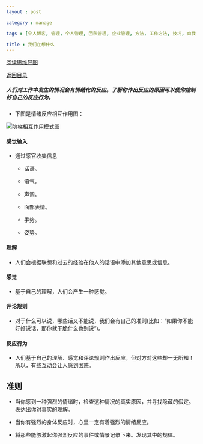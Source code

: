 ```yaml
---
layout : post

category : manage

tags : [个人博客, 管理, 个人管理, 团队管理, 企业管理, 方法, 工作方法, 技巧, 自我提升]

title : 我们在想什么
---
```


[阅读思维导图](https://www.mindmeister.com/external/drive/do_open?file_id=0B6K98da0px63eE9xZ3REX1Rnb2s)

[返回目录](/manage/2013/04/07/Behind-closed-doors-secrets-of-great-management/)

##### 人们对工作中发生的情况会有情绪化的反应。了解你作出反应的原因可以使你控制好自己的反应行为。

- 下图是情绪反应相互作用图：

![](http://pic.yupoo.com/bigdreamstudio_v/CRuHGlkW/2g5wD.jpg "阶梯相互作用模式图")

#### 感觉输入

- 通过感官收集信息

    - 话语。

    - 语气。

    - 声调。

    - 面部表情。

    - 手势。

    - 姿势。

#### 理解

- 人们会根据联想和过去的经验在他人的话语中添加其他意思或信息。

#### 感觉

- 基于自己的理解，人们会产生一种感觉。

#### 评论规则

- 对于什么可以说，哪些话又不能说，我们会有自己的准则(比如：“如果你不能好好说话，那你就干脆什么也别说”)。

#### 反应行为

- 人们基于自己的理解、感觉和评论规则作出反应，但对方对这些却一无所知！所以，有些互动会让人感到困惑。

## 准则

- 当你感到一种强烈的情绪时，检查这种情况的真实原因，并寻找隐藏的假定。表达出你对事实的理解。

- 当你有强烈的身体反应时，心里一定有着强烈的情绪反应。

- 将那些能够激起你强烈反应的事件或情景记录下来。发现其中的规律。